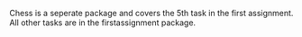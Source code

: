 Chess is a seperate package and covers the 5th task in the first assignment.
All other tasks are in the firstassignment package.
